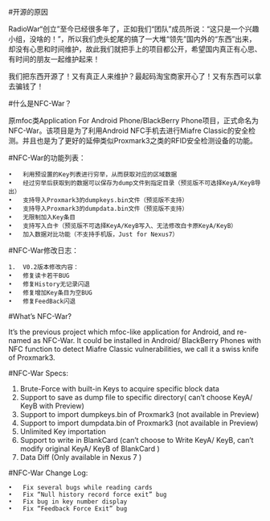 #开源的原因

RadioWar“创立”至今已经很多年了，正如我们“团队”成员所说：“这只是一个兴趣小组，没啥的！”，所以我们虎头蛇尾的搞了一大堆“领先”国内外的“东西”出来，却没有心思和时间维护，故此我们就把手上的项目都公开，希望国内真正有心思、有时间的朋友一起维护起来！

我们把东西开源了！又有真正人来维护？最起码淘宝商家开心了！又有东西可以拿去骗钱了！


#什么是NFC-War？

原mfoc类Application For Android Phone/BlackBerry Phone项目，正式命名为NFC-War。该项目是为了利用Android NFC手机去进行Miafre Classic的安全检测。并且也是为了更好的延伸类似Proxmark3之类的RFID安全检测设备的功能。

#NFC-War的功能列表：

	•	利用预设置的Key列表进行穷举，从而获取对应的区域数据
	•	经过穷举后获取到的数据可以保存为dump文件到指定目录（预览版不可选择KeyA/KeyB导出）
	•	支持导入Proxmark3的dumpkeys.bin文件（预览版不支持）
	•	支持导入Proxmark3的dumpdata.bin文件（预览版不支持）
	•	无限制加入Key条目
	•	支持写入白卡（预览版不可选择KeyA/KeyB写入、无法修改白卡原KeyA/KeyB）
	•	加入数据对比功能（不支持手机版，Just for Nexus7）

#NFC-War修改日志：

	1.	V0.2版本修改内容：
	•	修复读卡若干BUG
	•	修复History无记录闪退
	•	修复增加Key条目为空BUG
	•	修复FeedBack闪退


#What’s NFC-War?

It’s the previous project which mfoc-like application for Android, and re-named as NFC-War. It could be installed in Android/ BlackBerry Phones with NFC function to detect Miafre Classic vulnerabilities, we call it a swiss knife of Proxmark3.

#NFC-War Specs:

1. Brute-Force with built-in Keys to acquire specific block data
2. Support to save as dump file to specific directory( can’t choose KeyA/ KeyB with Preview)
3. Support to import dumpkeys.bin of Proxmark3 (not available in Preview)
4. Support to import dumpdata.bin of Proxmark3 (not available in Preview)
5. Unlimited Key importation
6. Support to write in BlankCard (can’t choose to Write KeyA/ KeyB, can’t modify original KeyA/ KeyB of BlankCard )
7. Data Diff (Only available in Nexus 7 )

#NFC-War Change Log:

	•	Fix several bugs while reading cards
	•	Fix “Null history record force exit” bug
	•	Fix bug in key number display
	•	Fix “Feedback Force Exit” bug
